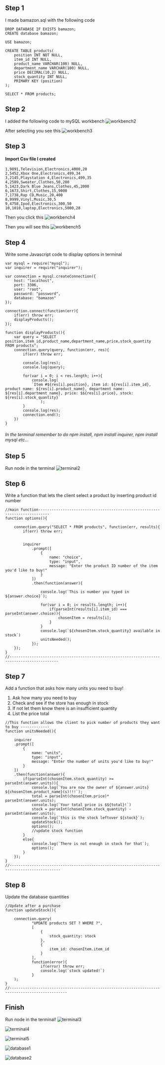 ## Step 1

I made bamazon.sql with the following code 
```
DROP DATABASE IF EXISTS bamazon;
CREATE database bamazon;

USE bamazon;

CREATE TABLE products(
	position INT NOT NULL,
	item_id INT NULL,
	product_name VARCHAR(100) NULL,
	department_name VARCHAR(100) NULL,
	price DECIMAL(10,2) NULL,
	stock_quantity INT NULL,
	PRIMARY KEY (position)
);

SELECT * FROM products;
```

## Step 2

I added the following code to mySQL workbench
![workbench2](/images/workbench2.png)

After selecting you see this
![workbench3](/images/workbench3.png)

## Step 3
#### Import Csv file I created
```
1,9891,Television,Electronics,4000,20
2,5452,Xbox One,Electronics,499,34
3,2145,Playstation 4,Electronics,499,35
4,2589,Sweater,Clothes,50,200
5,1423,Dark Blue Jeans,Clothes,45,2000
6,1673,Shirt,Clothes,15,9000
7,1738,Rap CD,Music,20,400
8,9999,Vinyl,Music,30,5
9,4758,Ipod,Electronics,300,50
10,1010,laptop,Electronics,5000,28
```

Then you click this
![workbench4](/images/workbench4.png)

Then you will see this
![workbench5](/images/workbench5.png)

## Step 4

Write some Javascript code to display options in terminal
```
var mysql = require("mysql");
var inquirer = require("inquirer");

var connection = mysql.createConnection({
	host: "localhost",
	port: 3306,
	user: "root",
	password: "password",
	database: "bamazon"
});

connection.connect(function(err){
	if(err) throw err;
	displayProducts();
});

function displayProducts(){
	var query = "SELECT position,item_id,product_name,department_name,price,stock_quantity FROM products";
	connection.query(query, function(err, res){
		if(err) throw err;

		console.log(res);
		console.log(query);

		for(var i = 0; i < res.length; i++){
			console.log(
			`Item #${res[i].position}, item id: ${res[i].item_id}, product name: ${res[i].product_name}, department name: ${res[i].department_name}, price: $${res[i].price}, stock: ${res[i].stock_quantity}`	
				);
		}
		console.log(res);
		connection.end();
	})
}
```

###### In the terminal remember to do npm install, npm install inquirer, npm install mysql etc...

## Step 5 
Run node in the terminal 
![terminal2](/images/terminal2.png)

## Step 6

Write a function that lets the client select a product by inserting product id number
```
//main function---------------------------------------------------------------------------
function options(){

	connection.query("SELECT * FROM products", function(err, results){
		if(err) throw err;
	

		inquirer
			.prompt([
				{
					name: "choice",
					type: "input",
					message: "Enter the product ID number of the item you'd like to buy!"
				}
			])
			.then(function(answer){

				console.log(`This is number you typed in ${answer.choice}`);

				for(var i = 0; i< results.length; i++){
					if(parseInt(results[i].item_id) === parseInt(answer.choice)){
						chosenItem = results[i];
					}	
				}
				console.log(`${chosenItem.stock_quantity} available in stock`)
				unitsNeeded();
			});
	});		
}
//--------------------------------------------------------------------------------------------
```

## Step 7 

Add a function that asks how many units you need to buy!
1. Ask how many you need to buy
2. Check and see if the store has enough in stock
3. If not let them know there is an insufficient quantity 
4. List the price total

```
//This function allows the client to pick number of products they want to buy -------------
function unitsNeeded(){

	inquirer
	.prompt([
		{
			name: "units",
			type: "input",
			message: "Enter the number of units you'd like to buy!"
		}
	])
	.then(function(answer){
		if(parseInt(chosenItem.stock_quantity) >= parseInt(answer.units)){
			console.log(`You are now the owner of ${answer.units} ${chosenItem.product_name}(s)!!!`);
			total = parseInt(chosenItem.price)* parseInt(answer.units);
			console.log(`Your total price is $${total}!`)
			stock = parseInt(chosenItem.stock_quantity) - parseInt(answer.units); 
			console.log(`this is the stock leftover ${stock}`);
			updateStock();
			options();
			//update stock function
		}
		else{
			console.log(`There is not enough in stock for that`);
			options();
		}
	});
}
//---------------------------------------------------------------------------------------------
```

## Step 8 

Update the database quantities
```
//Update after a purchase
function updateStock(){

	connection.query(
			"UPDATE products SET ? WHERE ?",
			[
				{
					stock_quantity: stock
				},
				{
					item_id: chosenItem.item_id
				}
			],
			function(error){
				if(error) throw err;
				console.log(`stock updated!`)
			}
	);
}
//------------------------------------------------------------------------------------------------
```

## Finish

Run node in the terminal!
![terminal3](/images/terminal3.png)

![terminal4](/images/terminal4.png)

![terminal5](/images/terminal5.png)

![database1](/images/database1.png)

![database2](/images/database2.png)
